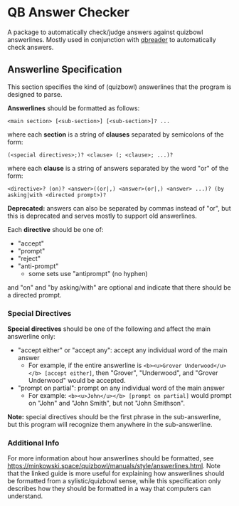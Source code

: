 # QB Answer Checker

A package to automatically check/judge answers against quizbowl answerlines.
Mostly used in conjunction with [qbreader](https://www.qbreader.org/) to automatically check answers.

## Answerline Specification

This section specifies the kind of (quizbowl) answerlines that the program is designed to parse.

**Answerlines** should be formatted as follows:

```
<main section> [<sub-section>] [<sub-section>]? ...
```

where each **section** is a string of **clauses** separated by semicolons of the form:

```
(<special directives>;)? <clause> (; <clause>; ...)?
```

where each **clause** is a string of answers separated by the word "or" of the form:

```
<directive>? (on)? <answer>((or|,) <answer>(or|,) <answer> ...)? (by asking|with <directed prompt>)?
```

**Deprecated:** answers can also be separated by commas instead of "or", but this is deprecated and serves mostly to support old answerlines.

Each **directive** should be one of:

- "accept"
- "prompt"
- "reject"
- "anti-prompt"
  - some sets use "antiprompt" (no hyphen)

and "on" and "by asking/with" are optional and indicate that there should be a directed prompt.

### Special Directives

**Special directives** should be one of the following and affect the main answerline only:

- "accept either" or "accept any": accept any individual word of the main answer
  - For example, if the entire answerline is `<b><u>Grover Underwood</u></b> [accept either]`, then "Grover", "Underwood", and "Grover Underwood" would be accepted.
- "prompt on partial": prompt on any individual word of the main answer
  - For example: `<b><u>John</u></b> [prompt on partial]` would prompt on "John" and "John Smith", but not "John Smithson".

**Note:** special directives should be the first phrase in the sub-answerline, but this program will recognize them anywhere in the sub-answerline.

### Additional Info

For more information about how answerlines should be formatted, see <https://minkowski.space/quizbowl/manuals/style/answerlines.html>.
Note that the linked guide is more useful for explaining how answerlines should be formatted from a sylistic/quizbowl sense, while this specification only describes how they should be formatted in a way that computers can understand.
